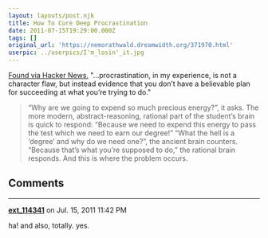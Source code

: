 ```yaml
---
layout: layouts/post.njk
title: How To Cure Deep Procrastination
date: 2011-07-15T19:29:00.000Z
tags: []
original_url: 'https://nemorathwald.dreamwidth.org/371970.html'
userpic: ../userpics/I'm_losin'_it.jpg
---
```

[Found via Hacker News.](http://calnewport.com/blog/2011/07/15/how-to-cure-deep-procrastination/) "...procrastination, in my experience, is not a character flaw, but instead evidence that you don’t have a believable plan for succeeding at what you’re trying to do."

> “Why are we going to expend so much precious energy?”, it asks. The more modern, abstract-reasoning, rational part of the student’s brain is quick to respond: “Because we need to expend this energy to pass the test which we need to earn our degree!” “What the hell is a ‘degree’ and why do we need one?”, the ancient brain counters. “Because that’s what you’re supposed to do,” the rational brain responds. And this is where the problem occurs.

## Comments

---

**[ext_114341](https://www.dreamwidth.org/users/ext_114341)** on Jul. 15, 2011 11:42 PM

ha! and also, totally. yes.
